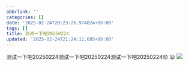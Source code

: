 ```yaml
---
abbrlink: ''
categories: []
date: '2025-02-24T20:23:26.974024+08:00'
tags: []
title: 测试一下吧20250224
updated: '2025-02-24T21:24:11.685+08:00'
---
```

测试一下吧20250224测试一下吧20250224测试一下吧20250224😡 😦
![](https://www.297729.xyz/images/25/2/屏幕截图_24-2-2025_212541_192.168.68.169_844e0f319470e714682aedfe77251564.jpeg)
